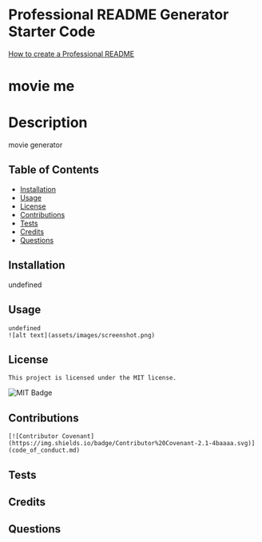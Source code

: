 # Professional README Generator Starter Code

[How to create a Professional README](./readme-guide.md)

# movie me

# Description

movie generator

## Table of Contents

- [Installation](#installation)
- [Usage](#usage)
- [License](#license)
- [Contributions](#contributions)
- [Tests](#tests)
- [Credits](#credits)
- [Questions](#questions)

## Installation

undefined

## Usage

    undefined
    ![alt text](assets/images/screenshot.png)

## License

    This project is licensed under the MIT license.

![MIT Badge](https://img.shields.io/npm/l/f)

## Contributions

    [![Contributor Covenant](https://img.shields.io/badge/Contributor%20Covenant-2.1-4baaaa.svg)](code_of_conduct.md)

## Tests

## Credits

## Questions
